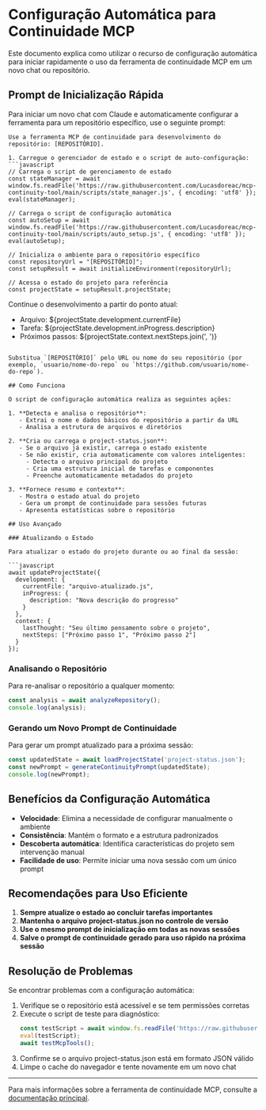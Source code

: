 # Configuração Automática para Continuidade MCP

Este documento explica como utilizar o recurso de configuração automática para iniciar rapidamente o uso da ferramenta de continuidade MCP em um novo chat ou repositório.

## Prompt de Inicialização Rápida

Para iniciar um novo chat com Claude e automaticamente configurar a ferramenta para um repositório específico, use o seguinte prompt:

```
Use a ferramenta MCP de continuidade para desenvolvimento do repositório: [REPOSITÓRIO].

1. Carregue o gerenciador de estado e o script de auto-configuração:
```javascript
// Carrega o script de gerenciamento de estado
const stateManager = await window.fs.readFile('https://raw.githubusercontent.com/Lucasdoreac/mcp-continuity-tool/main/scripts/state_manager.js', { encoding: 'utf8' });
eval(stateManager);

// Carrega o script de configuração automática
const autoSetup = await window.fs.readFile('https://raw.githubusercontent.com/Lucasdoreac/mcp-continuity-tool/main/scripts/auto_setup.js', { encoding: 'utf8' });
eval(autoSetup);

// Inicializa o ambiente para o repositório específico
const repositoryUrl = "[REPOSITÓRIO]";
const setupResult = await initializeEnvironment(repositoryUrl);

// Acessa o estado do projeto para referência
const projectState = setupResult.projectState;
```

Continue o desenvolvimento a partir do ponto atual:
- Arquivo: ${projectState.development.currentFile}
- Tarefa: ${projectState.development.inProgress.description}
- Próximos passos: ${projectState.context.nextSteps.join(', ')}
```

Substitua `[REPOSITÓRIO]` pelo URL ou nome do seu repositório (por exemplo, `usuario/nome-do-repo` ou `https://github.com/usuario/nome-do-repo`).

## Como Funciona

O script de configuração automática realiza as seguintes ações:

1. **Detecta e analisa o repositório**:
   - Extrai o nome e dados básicos do repositório a partir da URL
   - Analisa a estrutura de arquivos e diretórios

2. **Cria ou carrega o project-status.json**:
   - Se o arquivo já existir, carrega o estado existente
   - Se não existir, cria automaticamente com valores inteligentes:
     - Detecta o arquivo principal do projeto
     - Cria uma estrutura inicial de tarefas e componentes
     - Preenche automaticamente metadados do projeto

3. **Fornece resumo e contexto**:
   - Mostra o estado atual do projeto
   - Gera um prompt de continuidade para sessões futuras
   - Apresenta estatísticas sobre o repositório

## Uso Avançado

### Atualizando o Estado

Para atualizar o estado do projeto durante ou ao final da sessão:

```javascript
await updateProjectState({
  development: {
    currentFile: "arquivo-atualizado.js",
    inProgress: {
      description: "Nova descrição do progresso"
    }
  },
  context: {
    lastThought: "Seu último pensamento sobre o projeto",
    nextSteps: ["Próximo passo 1", "Próximo passo 2"]
  }
});
```

### Analisando o Repositório

Para re-analisar o repositório a qualquer momento:

```javascript
const analysis = await analyzeRepository();
console.log(analysis);
```

### Gerando um Novo Prompt de Continuidade

Para gerar um prompt atualizado para a próxima sessão:

```javascript
const updatedState = await loadProjectState('project-status.json');
const newPrompt = generateContinuityPrompt(updatedState);
console.log(newPrompt);
```

## Benefícios da Configuração Automática

- **Velocidade**: Elimina a necessidade de configurar manualmente o ambiente
- **Consistência**: Mantém o formato e a estrutura padronizados
- **Descoberta automática**: Identifica características do projeto sem intervenção manual
- **Facilidade de uso**: Permite iniciar uma nova sessão com um único prompt

## Recomendações para Uso Eficiente

1. **Sempre atualize o estado ao concluir tarefas importantes**
2. **Mantenha o arquivo project-status.json no controle de versão**
3. **Use o mesmo prompt de inicialização em todas as novas sessões**
4. **Salve o prompt de continuidade gerado para uso rápido na próxima sessão**

## Resolução de Problemas

Se encontrar problemas com a configuração automática:

1. Verifique se o repositório está acessível e se tem permissões corretas
2. Execute o script de teste para diagnóstico:
   ```javascript
   const testScript = await window.fs.readFile('https://raw.githubusercontent.com/Lucasdoreac/mcp-continuity-tool/main/scripts/test_mcp_tools.js', { encoding: 'utf8' });
   eval(testScript);
   await testMcpTools();
   ```
3. Confirme se o arquivo project-status.json está em formato JSON válido
4. Limpe o cache do navegador e tente novamente em um novo chat

---

Para mais informações sobre a ferramenta de continuidade MCP, consulte a [documentação principal](INSTRUCTIONS.md).
